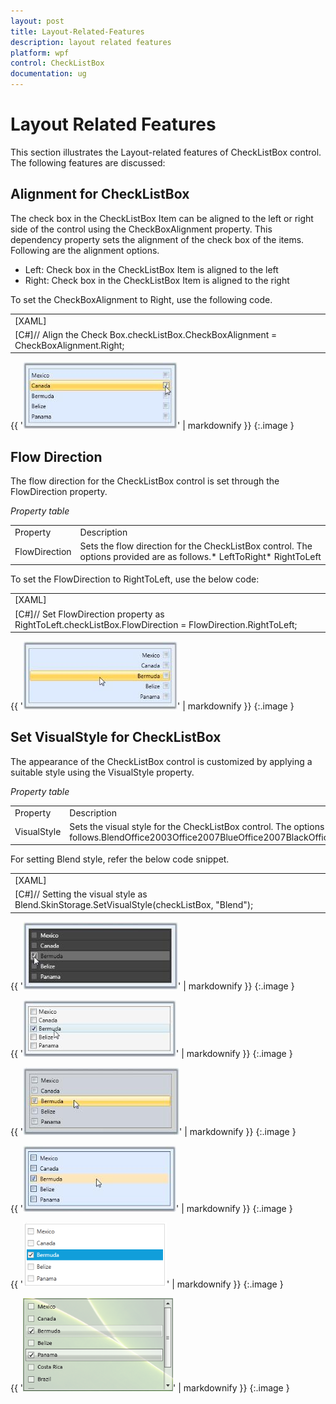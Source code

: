 ```yaml
---
layout: post
title: Layout-Related-Features
description: layout related features
platform: wpf
control: CheckListBox
documentation: ug
---
```


# Layout Related Features

This section illustrates the Layout-related features of CheckListBox control. The following features are discussed:

## Alignment for CheckListBox

The check box in the CheckListBox Item can be aligned to the left or right side of the control using the CheckBoxAlignment property. This dependency property sets the alignment of the check box of the items. Following are the alignment options.

* Left: Check box in the CheckListBox Item is aligned to the left
* Right: Check box in the CheckListBox Item is aligned to the right

To set the CheckBoxAlignment to Right, use the following code.

<table>
<tr>
<td>
[XAML]<!-- Adding CheckListBox with CheckBoxAlignment --><syncfusion:CheckListBox Name="checkListBox" CheckBoxAlignment="Right">    <!-- Adding CheckListBox items -->    <syncfusion:CheckListBoxItem Content="Mexico"/>    <syncfusion:CheckListBoxItem Content="Canada" />    <syncfusion:CheckListBoxItem Content="Bermuda" />    <syncfusion:CheckListBoxItem Content="Belize" />    <syncfusion:CheckListBoxItem Content="Panama" /></syncfusion:CheckListBox></td></tr>
<tr>
<td>
[C#]// Align the Check Box.checkListBox.CheckBoxAlignment = CheckBoxAlignment.Right;</td></tr>
</table>


{{ '![](Layout-Related-Features_images/Layout-Related-Features_img1.jpeg)' | markdownify }}
{:.image }


## Flow Direction

The flow direction for the CheckListBox control is set through the FlowDirection property.

_Property table_

<table>
<tr>
<td>
Property</td><td>
Description</td></tr>
<tr>
<td>
FlowDirection</td><td>
Sets the flow direction for the CheckListBox control. The options provided are as follows.* LeftToRight* RightToLeft</td></tr>
</table>



To set the FlowDirection to RightToLeft, use the below code:



<table>
<tr>
<td>
[XAML]<!-- Adding CheckListBox with FlowDirection as right  --><syncfusion:CheckListBox Name="checkListBox" FlowDirection="RightToLeft">    <!-- Adding CheckListBox items -->    <syncfusion:CheckListBoxItem Content="Mexico"/>    <syncfusion:CheckListBoxItem Content="Canada" />    <syncfusion:CheckListBoxItem Content="Bermuda" />    <syncfusion:CheckListBoxItem Content="Belize" />    <syncfusion:CheckListBoxItem Content="Panama" /></syncfusion:CheckListBox></td></tr>
<tr>
<td>
[C#]// Set FlowDirection property as RightToLeft.checkListBox.FlowDirection = FlowDirection.RightToLeft;  </td></tr>
</table>


{{ '![](Layout-Related-Features_images/Layout-Related-Features_img2.jpeg)' | markdownify }}
{:.image }


## Set VisualStyle for CheckListBox

The appearance of the CheckListBox control is customized by applying a suitable style using the VisualStyle property.

_Property table_

<table>
<tr>
<td>
Property</td><td>
Description</td></tr>
<tr>
<td>
VisualStyle</td><td>
Sets the visual style for the CheckListBox control. The options provided are as follows.BlendOffice2003Office2007BlueOffice2007BlackOffice2007SilverShinyBlueShinyRedSyncOrangeVS2010MetroTransparent</td></tr>
</table>


For setting Blend style, refer the below code snippet.

<table>
<tr>
<td>
[XAML]<!-- Adding CheckListBox with Visual Style as Blend --><syncfusion:CheckListBox Name="checkListBox" syncfusion:SkinStorage.VisualStyle="Blend">    <!-- Adding CheckListBox items -->    <syncfusion:CheckListBoxItem Content="Mexico"/>    <syncfusion:CheckListBoxItem Content="Canada" />    <syncfusion:CheckListBoxItem Content="Bermuda" />    <syncfusion:CheckListBoxItem Content="Belize" />    <syncfusion:CheckListBoxItem Content="Panama" /></syncfusion:CheckListBox></td></tr>
<tr>
<td>
[C#]// Setting the visual style as Blend.SkinStorage.SetVisualStyle(checkListBox, "Blend"); </td></tr>
</table>




{{ '![](Layout-Related-Features_images/Layout-Related-Features_img3.jpeg)' | markdownify }}
{:.image }


{{ '![](Layout-Related-Features_images/Layout-Related-Features_img4.jpeg)' | markdownify }}
{:.image }




{{ '![](Layout-Related-Features_images/Layout-Related-Features_img5.jpeg)' | markdownify }}
{:.image }




{{ '![](Layout-Related-Features_images/Layout-Related-Features_img6.jpeg)' | markdownify }}
{:.image }




{{ '![](Layout-Related-Features_images/Layout-Related-Features_img7.png)' | markdownify }}
{:.image }




{{ '![](Layout-Related-Features_images/Layout-Related-Features_img8.png)' | markdownify }}
{:.image }


